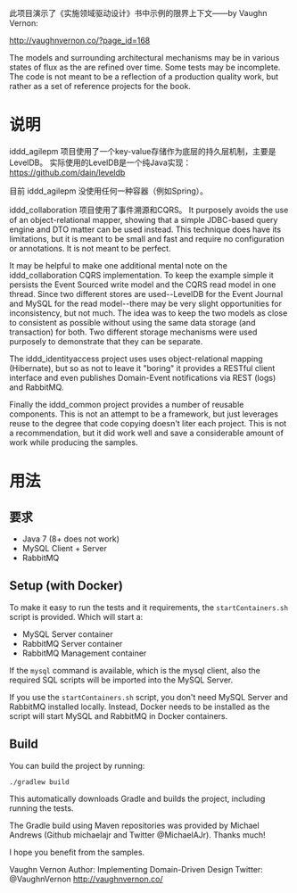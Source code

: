 此项目演示了《实施领域驱动设计》书中示例的限界上下文——by Vaughn Vernon:

http://vaughnvernon.co/?page_id=168

The models and surrounding architectural mechanisms
may be in various states of flux as the are refined
over time. Some tests may be incomplete. The code is
not meant to be a reflection of a production quality
work, but rather as a set of reference projects for
the book.

说明
==================

iddd_agilepm 项目使用了一个key-value存储作为底层的持久层机制，主要是LevelDB。
实际使用的LevelDB是一个纯Java实现：https://github.com/dain/leveldb

目前 iddd_agilepm 没使用任何一种容器（例如Spring）。

iddd_collaboration 项目使用了事件溯源和CQRS。
It purposely avoids the use of an object-relational
mapper, showing that a simple JDBC-based query engine
and DTO matter can be used instead. This technique does
have its limitations, but it is meant to be small and fast
and require no configuration or annotations. It is not
meant to be perfect.

It may be helpful to make one additional mental note on
the iddd_collaboration CQRS implementation. To keep the
example simple it persists the Event Sourced write model
and the CQRS read model in one thread. Since two different
stores are used--LevelDB for the Event Journal and MySQL
for the read model--there may be very slight opportunities
for inconsistency, but not much. The idea was to keep the
two models as close to consistent as possible without
using the same data storage (and transaction) for both.
Two different storage mechanisms were used purposely to
demonstrate that they can be separate.

The iddd_identityaccess project uses uses object-relational
mapping (Hibernate), but so as not to leave it "boring" it
provides a RESTful client interface and even publishes
Domain-Event notifications via REST (logs) and RabbitMQ.

Finally the iddd_common project provides a number of reusable
components. This is not an attempt to be a framework, but
just leverages reuse to the degree that code copying doesn't
liter each project. This is not a recommendation, but it
did work well and save a considerable amount of work while
producing the samples.

用法
=====

要求
--------

- Java 7 (8+ does not work)
- MySQL Client + Server
- RabbitMQ

Setup (with Docker)
-------------------

To make it easy to run the tests and it requirements,
the `startContainers.sh` script is provided. Which
will start a:
- MySQL Server container
- RabbitMQ Server container
- RabbitMQ Management container

If the `mysql` command is available, which is the mysql client,
also the required SQL scripts will be imported into the MySQL
Server.

If you use the `startContainers.sh` script, you don't need
MySQL Server and RabbitMQ installed locally. Instead,
Docker needs to be installed as the script will start
MySQL and RabbitMQ in Docker containers.

Build
------

You can build the project by running:

```
./gradlew build
```

This automatically downloads Gradle and builds the project, including running the tests.

The Gradle build using Maven repositories was provided by
Michael Andrews (Github michaelajr and Twitter @MichaelAJr).
Thanks much!


I hope you benefit from the samples.

Vaughn Vernon
Author: Implementing Domain-Driven Design
Twitter: @VaughnVernon
http://vaughnvernon.co/
